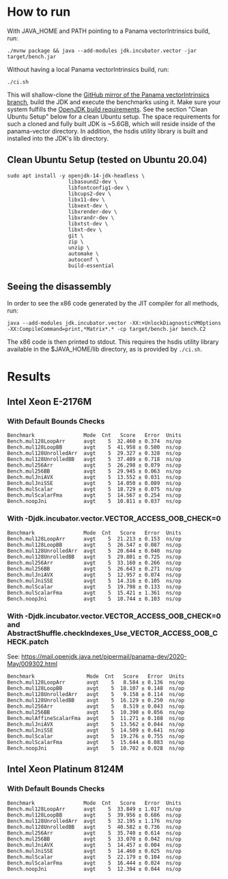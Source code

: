 # How to run

With JAVA_HOME and PATH pointing to a Panama vectorIntrinsics build, run:

```
./mvnw package && java --add-modules jdk.incubator.vector -jar target/bench.jar
```

Without having a local Panama vectorIntrinsics build, run:
```
./ci.sh
```
This will shallow-clone the [GitHub mirror of the Panama vectorIntrinsics branch](https://github.com/openjdk/panama-vector/tree/vectorIntrinsics), build the JDK and execute the benchmarks using it. Make sure your system fulfills the [OpenJDK build requirements](https://github.com/openjdk/panama-vector/blob/vectorIntrinsics/doc/building.md). See the section "Clean Ubuntu Setup" below for a clean Ubuntu setup.
The space requirements for such a cloned and fully built JDK is ~5.6GB, which will reside inside of the panama-vector directory.
In addition, the hsdis utility library is built and installed into the JDK's lib directory.

## Clean Ubuntu Setup (tested on Ubuntu 20.04)

```
sudo apt install -y openjdk-14-jdk-headless \
                    libasound2-dev \
                    libfontconfig1-dev \
                    libcups2-dev \
                    libx11-dev \
                    libxext-dev \
                    libxrender-dev \
                    libxrandr-dev \
                    libxtst-dev \
                    libxt-dev \
                    git \
                    zip \
                    unzip \
                    automake \
                    autoconf \
                    build-essential
```

## Seeing the disassembly

In order to see the x86 code generated by the JIT compiler for all methods, run:
```
java --add-modules jdk.incubator.vector -XX:+UnlockDiagnosticVMOptions -XX:CompileCommand=print,*Matrix*.* -cp target/bench.jar bench.C2
```
The x86 code is then printed to stdout. This requires the hsdis utility library available in the $JAVA_HOME/lib directory, as is provided by `./ci.sh`.

# Results

## Intel Xeon E-2176M
### With Default Bounds Checks
```
Benchmark                Mode  Cnt   Score   Error  Units
Bench.mul128LoopArr      avgt    5  32.460 ± 0.374  ns/op
Bench.mul128LoopBB       avgt    5  41.958 ± 0.500  ns/op
Bench.mul128UnrolledArr  avgt    5  29.327 ± 0.328  ns/op
Bench.mul128UnrolledBB   avgt    5  37.489 ± 0.718  ns/op
Bench.mul256Arr          avgt    5  26.298 ± 0.079  ns/op
Bench.mul256BB           avgt    5  29.945 ± 0.063  ns/op
Bench.mulJniAVX          avgt    5  13.552 ± 0.031  ns/op
Bench.mulJniSSE          avgt    5  14.050 ± 0.089  ns/op
Bench.mulScalar          avgt    5  18.729 ± 0.075  ns/op
Bench.mulScalarFma       avgt    5  14.567 ± 0.254  ns/op
Bench.noopJni            avgt    5  10.811 ± 0.037  ns/op
```
### With -Djdk.incubator.vector.VECTOR_ACCESS_OOB_CHECK=0
```
Benchmark                Mode  Cnt   Score   Error  Units
Bench.mul128LoopArr      avgt    5  21.213 ± 0.153  ns/op
Bench.mul128LoopBB       avgt    5  26.547 ± 0.087  ns/op
Bench.mul128UnrolledArr  avgt    5  20.644 ± 0.040  ns/op
Bench.mul128UnrolledBB   avgt    5  29.801 ± 0.725  ns/op
Bench.mul256Arr          avgt    5  33.160 ± 0.266  ns/op
Bench.mul256BB           avgt    5  26.643 ± 0.271  ns/op
Bench.mulJniAVX          avgt    5  12.957 ± 0.074  ns/op
Bench.mulJniSSE          avgt    5  14.316 ± 0.105  ns/op
Bench.mulScalar          avgt    5  19.798 ± 0.133  ns/op
Bench.mulScalarFma       avgt    5  15.421 ± 1.361  ns/op
Bench.noopJni            avgt    5  10.744 ± 0.103  ns/op
```
### With -Djdk.incubator.vector.VECTOR_ACCESS_OOB_CHECK=0 and AbstractShuffle.checkIndexes_Use_VECTOR_ACCESS_OOB_CHECK.patch
See: https://mail.openjdk.java.net/pipermail/panama-dev/2020-May/009302.html
```
Benchmark                 Mode  Cnt   Score   Error  Units
Bench.mul128LoopArr       avgt    5   8.584 ± 0.136  ns/op
Bench.mul128LoopBB        avgt    5  18.107 ± 0.148  ns/op
Bench.mul128UnrolledArr   avgt    5   9.158 ± 0.114  ns/op
Bench.mul128UnrolledBB    avgt    5  16.129 ± 0.250  ns/op
Bench.mul256Arr           avgt    5   8.519 ± 0.043  ns/op
Bench.mul256BB            avgt    5  10.390 ± 0.056  ns/op
Bench.mulAffineScalarFma  avgt    5  11.271 ± 0.188  ns/op
Bench.mulJniAVX           avgt    5  13.562 ± 0.044  ns/op
Bench.mulJniSSE           avgt    5  14.509 ± 0.641  ns/op
Bench.mulScalar           avgt    5  19.276 ± 0.755  ns/op
Bench.mulScalarFma        avgt    5  15.644 ± 0.083  ns/op
Bench.noopJni             avgt    5  10.702 ± 0.028  ns/op
```

## Intel Xeon Platinum 8124M
### With Default Bounds Checks
```
Benchmark                Mode  Cnt   Score   Error  Units
Bench.mul128LoopArr      avgt    5  33.849 ± 1.017  ns/op
Bench.mul128LoopBB       avgt    5  39.956 ± 0.686  ns/op
Bench.mul128UnrolledArr  avgt    5  32.195 ± 1.176  ns/op
Bench.mul128UnrolledBB   avgt    5  40.582 ± 0.736  ns/op
Bench.mul256Arr          avgt    5  35.740 ± 0.614  ns/op
Bench.mul256BB           avgt    5  33.070 ± 0.042  ns/op
Bench.mulJniAVX          avgt    5  14.457 ± 0.004  ns/op
Bench.mulJniSSE          avgt    5  14.460 ± 0.025  ns/op
Bench.mulScalar          avgt    5  22.179 ± 0.104  ns/op
Bench.mulScalarFma       avgt    5  16.444 ± 0.024  ns/op
Bench.noopJni            avgt    5  12.394 ± 0.044  ns/op
```
